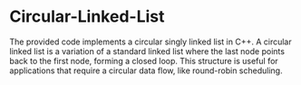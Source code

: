 # Circular-Linked-List
The provided code implements a circular singly linked list in C++. A circular linked list is a variation of a standard linked list where the last node points back to the first node, forming a closed loop. This structure is useful for applications that require a circular data flow, like round-robin scheduling.
